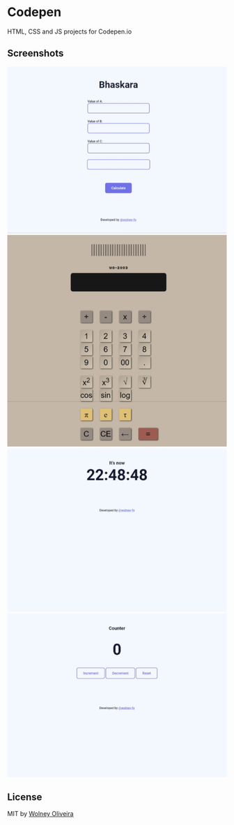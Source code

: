 # Codepen
HTML, CSS and JS projects for Codepen.io

## Screenshots

![screenshot](Bhaskara/Bhaskara_screenshot.jpeg)
![screenshot](Calculator/Calculator_screenshot.jpeg)
![screenshot](Clock/Clock_screenshot.jpeg)
![screenshot](Counter/Counter_screenshot.jpeg)

## License
MIT by [Wolney Oliveira](https://github.com/wolney-fo)